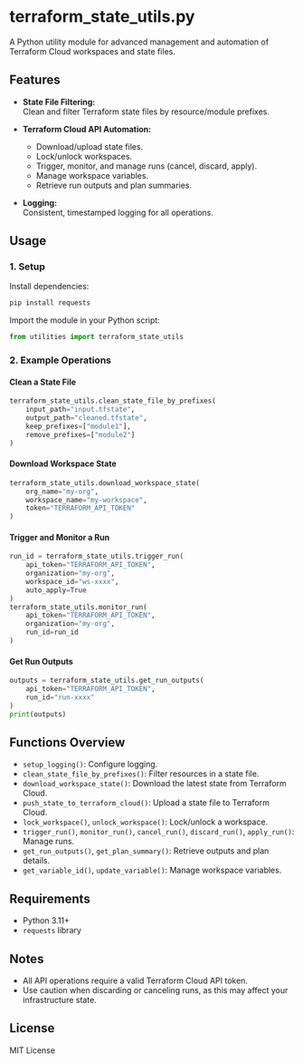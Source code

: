 # terraform_state_utils.py

A Python utility module for advanced management and automation of Terraform Cloud workspaces and state files.

## Features

- **State File Filtering:**  
  Clean and filter Terraform state files by resource/module prefixes.

- **Terraform Cloud API Automation:**  
  - Download/upload state files.
  - Lock/unlock workspaces.
  - Trigger, monitor, and manage runs (cancel, discard, apply).
  - Manage workspace variables.
  - Retrieve run outputs and plan summaries.

- **Logging:**  
  Consistent, timestamped logging for all operations.

## Usage

### 1. Setup

Install dependencies:

```bash
pip install requests
```

Import the module in your Python script:

```python
from utilities import terraform_state_utils
```

### 2. Example Operations

#### Clean a State File

```python
terraform_state_utils.clean_state_file_by_prefixes(
    input_path="input.tfstate",
    output_path="cleaned.tfstate",
    keep_prefixes=["module1"],
    remove_prefixes=["module2"]
)
```

#### Download Workspace State

```python
terraform_state_utils.download_workspace_state(
    org_name="my-org",
    workspace_name="my-workspace",
    token="TERRAFORM_API_TOKEN"
)
```

#### Trigger and Monitor a Run

```python
run_id = terraform_state_utils.trigger_run(
    api_token="TERRAFORM_API_TOKEN",
    organization="my-org",
    workspace_id="ws-xxxx",
    auto_apply=True
)
terraform_state_utils.monitor_run(
    api_token="TERRAFORM_API_TOKEN",
    organization="my-org",
    run_id=run_id
)
```

#### Get Run Outputs

```python
outputs = terraform_state_utils.get_run_outputs(
    api_token="TERRAFORM_API_TOKEN",
    run_id="run-xxxx"
)
print(outputs)
```

## Functions Overview

- `setup_logging()`: Configure logging.
- `clean_state_file_by_prefixes()`: Filter resources in a state file.
- `download_workspace_state()`: Download the latest state from Terraform Cloud.
- `push_state_to_terraform_cloud()`: Upload a state file to Terraform Cloud.
- `lock_workspace()`, `unlock_workspace()`: Lock/unlock a workspace.
- `trigger_run()`, `monitor_run()`, `cancel_run()`, `discard_run()`, `apply_run()`: Manage runs.
- `get_run_outputs()`, `get_plan_summary()`: Retrieve outputs and plan details.
- `get_variable_id()`, `update_variable()`: Manage workspace variables.

## Requirements

- Python 3.11+
- `requests` library

## Notes

- All API operations require a valid Terraform Cloud API token.
- Use caution when discarding or canceling runs, as this may affect your infrastructure state.

## License

MIT License
